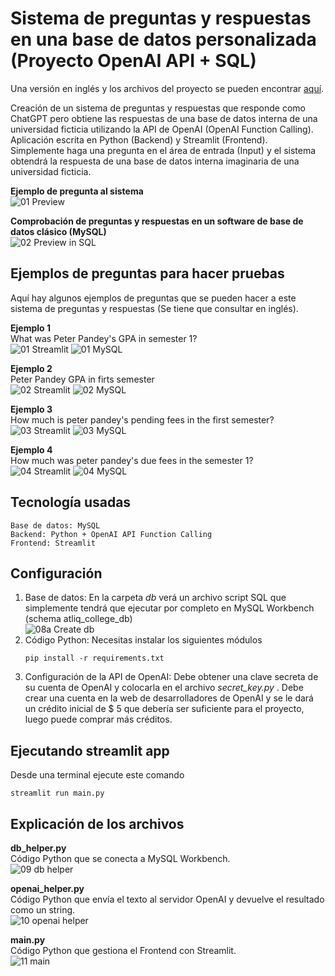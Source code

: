 # Sistema de preguntas y respuestas en una base de datos personalizada (Proyecto OpenAI API + SQL)

Una versión en inglés y los archivos del proyecto se pueden encontrar [aquí](https://github.com/JorgeAlvarezOre/Data_projects/tree/main/OpenAI%20Functions%20Own%20Data).

Creación de un sistema de preguntas y respuestas que responde como ChatGPT pero obtiene las respuestas de una base de datos interna de una universidad ficticia utilizando la API de OpenAI (OpenAI Function Calling). Aplicación escrita en Python (Backend) y Streamlit (Frontend).<br>
Simplemente haga una pregunta en el área de entrada (Input) y el sistema obtendrá la respuesta de una base de datos interna imaginaria de una universidad ficticia.

**Ejemplo de pregunta al sistema**<br>
![01 Preview](./Images_README.md/01_Preview.png)

**Comprobación de preguntas y respuestas en un software de base de datos clásico (MySQL)**<br>
![02 Preview in SQL](./Images_README.md/02_Preview_SQL.png)


## Ejemplos de preguntas para hacer pruebas
Aquí hay algunos ejemplos de preguntas que se pueden hacer a este sistema de preguntas y respuestas (Se tiene que consultar en inglés).

**Ejemplo 1**<br>
What was Peter Pandey's GPA in semester 1?<br>
![01 Streamlit](./Images_README.md/03_01_Streamlit.png)
![01 MySQL](./Images_README.md/04_01_MySQL.png)

**Ejemplo 2**<br>
Peter Pandey GPA in firts semester<br>
![02 Streamlit](./Images_README.md/05_02_Streamlit.png)
![02 MySQL](./Images_README.md/04_01_MySQL.png)

**Ejemplo 3**<br>
How much is peter pandey's pending fees in the first semester?<br>
![03 Streamlit](./Images_README.md/06_03_Streamlit.png)
![03 MySQL](./Images_README.md/07_03_MySQL.png)

**Ejemplo 4**<br>
How much was peter pandey's due fees in the semester 1?<br>
![04 Streamlit](./Images_README.md/08_04_Streamlit.png)
![04 MySQL](./Images_README.md/07_03_MySQL.png)

## Tecnología usadas

```commandline
Base de datos: MySQL
Backend: Python + OpenAI API Function Calling
Frontend: Streamlit
```

## Configuración

1. Base de datos: En la carpeta _db_ verá un archivo script SQL que simplemente tendrá que ejecutar por completo en MySQL Workbench (schema atliq_college_db)<br>
![08a Create db](./Images_README.md/08a_Create_db.png)
2. Código Python: Necesitas instalar los siguientes módulos
   ```commandline
   pip install -r requirements.txt
   ```
3. Configuración de la API de OpenAI: Debe obtener una clave secreta de su cuenta de OpenAI y colocarla en el archivo _secret_key.py_ . Debe crear una cuenta en la web de desarrolladores de OpenAI y se le dará un crédito inicial de $ 5 que debería ser suficiente para el proyecto, luego puede comprar más créditos.

## Ejecutando streamlit app

Desde una terminal ejecute este comando
```commandline
streamlit run main.py
```

## Explicación de los archivos
**db_helper.py**<br>
Código Python que se conecta a MySQL Workbench.<br>
![09 db helper](./Images_README.md/09_db_helper.png)

**openai_helper.py**<br>
Código Python que envía el texto al servidor OpenAI y devuelve el resultado como un string.<br>
![10 openai helper](./Images_README.md/10_openai_helper.png)

**main.py**<br>
Código Python que gestiona el Frontend con Streamlit.<br>
![11 main](./Images_README.md/11_main.png)
